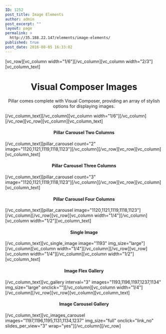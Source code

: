 ```yaml
---
ID: 1252
post_title: Image Elements
author: admin
post_excerpt: ""
layout: page
permalink: >
  http://35.188.22.147/elements/image-elements/
published: true
post_date: 2016-08-05 16:33:02
---
```

[vc_row][vc_column width="1/6"][/vc_column][vc_column width="2/3"][vc_column_text]
<h1 style="text-align: center;">Visual Composer Images</h1>
<p class="lead" style="text-align: center;">Pillar comes complete with Visual Composer, providing an array of stylish options for displaying images.</p>
[/vc_column_text][/vc_column][vc_column width="1/6"][/vc_column][/vc_row][vc_row][vc_column][vc_column_text]
<h4 style="text-align: center;">Pillar Carousel Two Columns</h4>
[/vc_column_text][pillar_carousel count="2" image="1120,1121,1119,1118,1123"][/vc_column][/vc_row][vc_row][vc_column][vc_column_text]
<h4 style="text-align: center;">Pillar Carousel Three Columns</h4>
[/vc_column_text][pillar_carousel count="3" image="1120,1121,1119,1118,1123"][/vc_column][/vc_row][vc_row][vc_column][vc_column_text]
<h4 style="text-align: center;">Pillar Carousel Four Columns</h4>
[/vc_column_text][pillar_carousel image="1120,1121,1119,1118,1123"][/vc_column][/vc_row][vc_row][vc_column width="1/4"][/vc_column][vc_column width="1/2"][vc_column_text]
<h4 style="text-align: center;">Single Image</h4>
[/vc_column_text][vc_single_image image="1193" img_size="large"][/vc_column][vc_column width="1/4"][/vc_column][/vc_row][vc_row][vc_column width="1/4"][/vc_column][vc_column width="1/2"][vc_column_text]
<h4 style="text-align: center;">Image Flex Gallery</h4>
[/vc_column_text][vc_gallery interval="3" images="1193,1196,1197,1237,1134" img_size="large" onclick=""][/vc_column][vc_column width="1/4"][/vc_column][/vc_row][vc_row][vc_column][vc_column_text]
<h4 style="text-align: center;">Image Carousel Gallery</h4>
[/vc_column_text][vc_images_carousel images="1197,1196,1195,1131,1134,1237" img_size="full" onclick="link_no" slides_per_view="3" wrap="yes"][/vc_column][/vc_row]